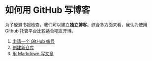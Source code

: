 # 如何用 GitHub 写博客

为了躲避书报检查，我们可以建立**独立博客**。综合多方面来看，我认为使用 Github 托管平台比较适合吧友开博。

1. [申请一个 GitHub 帐号](./How-to-join-GitHub.md)
2. [创建新仓库](./How-to-start-a-Repository.md)
3. [用 Markdown 写文章](./How-to-write-in-Markdown.md)
